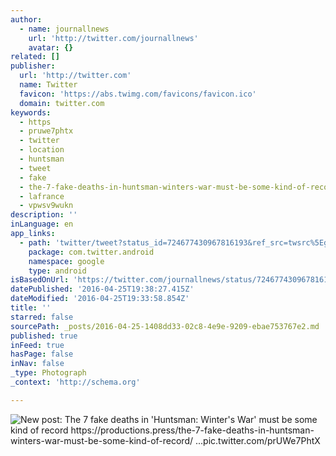 ```yaml
---
author:
  - name: journallnews
    url: 'http://twitter.com/journallnews'
    avatar: {}
related: []
publisher:
  url: 'http://twitter.com'
  name: Twitter
  favicon: 'https://abs.twimg.com/favicons/favicon.ico'
  domain: twitter.com
keywords:
  - https
  - pruwe7phtx
  - twitter
  - location
  - huntsman
  - tweet
  - fake
  - the-7-fake-deaths-in-huntsman-winters-war-must-be-some-kind-of-record
  - lafrance
  - vpwsv9wukn
description: ''
inLanguage: en
app_links:
  - path: 'twitter/tweet?status_id=724677430967816193&ref_src=twsrc%5Egoogle%7Ctwcamp%5Eandroidseo%7Ctwgr%5Estatus%7Ctwterm%5E724677430967816193'
    package: com.twitter.android
    namespace: google
    type: android
isBasedOnUrl: 'https://twitter.com/journallnews/status/724677430967816193'
datePublished: '2016-04-25T19:38:27.415Z'
dateModified: '2016-04-25T19:33:58.854Z'
title: ''
starred: false
sourcePath: _posts/2016-04-25-1408dd33-02c8-4e9e-9209-ebae753767e2.md
published: true
inFeed: true
hasPage: false
inNav: false
_type: Photograph
_context: 'http://schema.org'

---
```

![New post: The 7 fake deaths in 'Huntsman: Winter's War' must be some kind of record https://productions.press/the-7-fake-deaths-in-huntsman-winters-war-must-be-some-kind-of-record/ ...pic.twitter.com/prUWe7PhtX](https://pbs.twimg.com/media/Cg6SSHLU4AAaqd_.jpg:large)